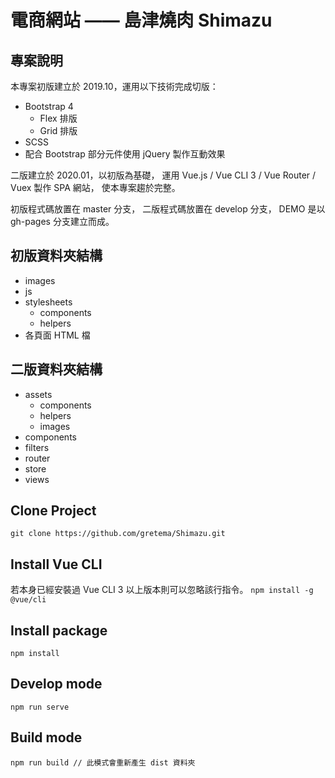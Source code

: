 # 電商網站 —— 島津燒肉 Shimazu

## 專案說明

本專案初版建立於 2019.10，運用以下技術完成切版：

- Bootstrap 4
  - Flex 排版
  - Grid 排版
- SCSS
- 配合 Bootstrap 部分元件使用 jQuery 製作互動效果

二版建立於 2020.01，以初版為基礎，
運用 Vue.js / Vue CLI 3 / Vue Router / Vuex 製作 SPA 網站，
使本專案趨於完整。

初版程式碼放置在 master 分支，
二版程式碼放置在 develop 分支，
DEMO 是以 gh-pages 分支建立而成。

## 初版資料夾結構

- images
- js
- stylesheets
  - components
  - helpers
- 各頁面 HTML 檔

## 二版資料夾結構

- assets
  - components
  - helpers
  - images
- components
- filters
- router
- store
- views

## Clone Project

```
git clone https://github.com/gretema/Shimazu.git
```

## Install Vue CLI

若本身已經安裝過 Vue CLI 3 以上版本則可以忽略該行指令。
`npm install -g @vue/cli`

## Install package

`npm install`

## Develop mode

`npm run serve`

## Build mode

`npm run build // 此模式會重新產生 dist 資料夾`

